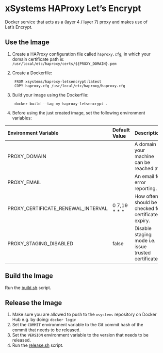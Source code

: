 # xSystems HAProxy Let’s Encrypt

Docker service that acts as a (layer 4 / layer 7) proxy and makes use of Let’s Encrypt.

## Use the Image

1. Create a HAProxy configuration file called `haproxy.cfg`, in which your domain certificate path is: `/usr/local/etc/haproxy/certs/${PROXY_DOMAIN}.pem`
2. Create a Dockerfile:

        FROM xsystems/haproxy-letsencrypt:latest
        COPY haproxy.cfg /usr/local/etc/haproxy/haproxy.cfg

3. Build your image using the Dockerfile:

        docker build --tag my-haproxy-letsencrypt .

4. Before using the just created image, set the following environment variables:

| Environment Variable                | Default Value | Description                                           | Required  |
| :---------------------------------- | :------------ | :---------------------------------------------------- | :-------: |
| PROXY_DOMAIN                        |               | A domain your machine can be reached at.              |     ✔     |
| PROXY_EMAIL                         |               | An email for error reporting.                         |           |
| PROXY_CERTIFICATE_RENEWAL_INTERVAL  | 0 7,19 * * *  | How often should be checked for certificate expiry.   |           |
| PROXY_STAGING_DISABLED              | false         | Disable staging mode i.e. issue trusted certificates. |           |


## Build the Image

Run the [build.sh](build.sh) script.


## Release the Image

1. Make sure you are allowed to push to the `xsystems` repository on Docker Hub e.g. by doing: `docker login`
2. Set the `COMMIT` environment variable to the Git commit hash of the commit that needs to be released.
3. Set the `VERSION` environment variable to the version that needs to be released.
4. Run the [release.sh](release.sh) script.
